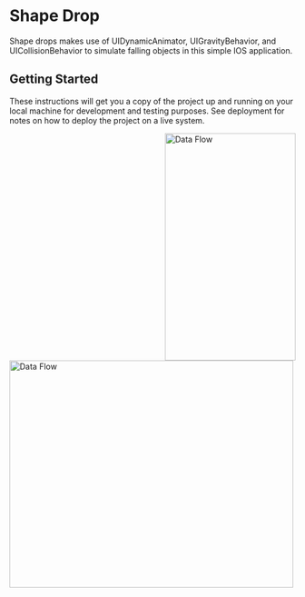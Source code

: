 # Shape Drop
Shape drops makes use of  UIDynamicAnimator, UIGravityBehavior, and UICollisionBehavior to simulate falling objects in this
simple IOS application.

## Getting Started

These instructions will get you a copy of the project up and running on your local machine for development and testing purposes. See deployment for notes on how to deploy the project on a live system.

<a target="_blank"><img align = "right" width = "230" height = "400" src="https://user-images.githubusercontent.com/27150848/37168566-4514fada-22d3-11e8-95ef-7ad57aa26d12.gif" border="0" alt="Data Flow"></a>
<a target="_blank"><img align = "left" width = "500" height = "400" src="http://i66.tinypic.com/343kvtv.png" border="0" alt="Data Flow"></a>
